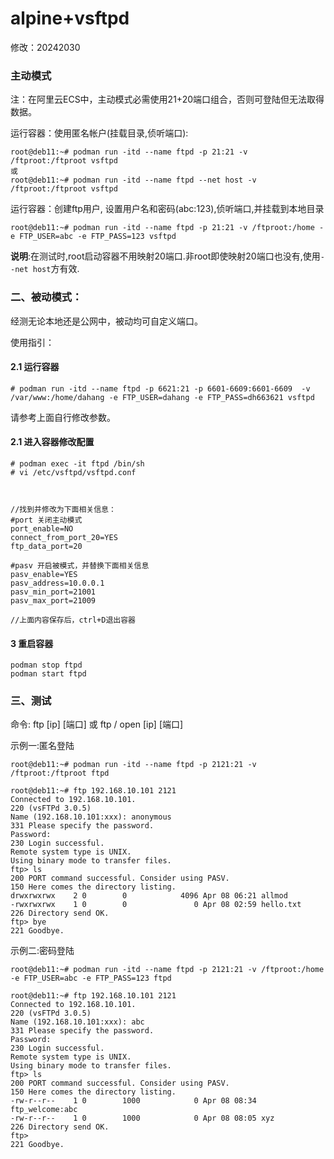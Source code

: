 # alpine+vsftpd

修改：20242030

### 主动模式

注：在阿里云ECS中，主动模式必需使用21+20端口组合，否则可登陆但无法取得数据。

  
运行容器：使用匿名帐户(挂载目录,侦听端口):  
```
root@deb11:~# podman run -itd --name ftpd -p 21:21 -v /ftproot:/ftproot vsftpd  
或
root@deb11:~# podman run -itd --name ftpd --net host -v /ftproot:/ftproot vsftpd  
```

运行容器：创建ftp用户, 设置用户名和密码(abc:123),侦听端口,并挂载到本地目录
```
root@deb11:~# podman run -itd --name ftpd -p 21:21 -v /ftproot:/home -e FTP_USER=abc -e FTP_PASS=123 vsftpd
```

**说明**:在测试时,root启动容器不用映射20端口.非root即使映射20端口也没有,使用`--net host`方有效.


### 二、被动模式：

经测无论本地还是公网中，被动均可自定义端口。

使用指引：

#### 2.1 运行容器

```
# podman run -itd --name ftpd -p 6621:21 -p 6601-6609:6601-6609  -v /var/www:/home/dahang -e FTP_USER=dahang -e FTP_PASS=dh663621 vsftpd  
```
请参考上面自行修改参数。

####  2.1 进入容器修改配置
```
# podman exec -it ftpd /bin/sh
# vi /etc/vsftpd/vsftpd.conf



//找到并修改为下面相关信息：
#port 关闭主动模式
port_enable=NO
connect_from_port_20=YES
ftp_data_port=20

#pasv 开启被模式，并替换下面相关信息
pasv_enable=YES
pasv_address=10.0.0.1
pasv_min_port=21001
pasv_max_port=21009

//上面内容保存后，ctrl+D退出容器

```

####  3 重启容器

```
podman stop ftpd
podman start ftpd
```




### 三、测试
命令: ftp [ip] [端口]
      或 ftp / open [ip] [端口]

示例一:匿名登陆
```
root@deb11:~# podman run -itd --name ftpd -p 2121:21 -v /ftproot:/ftproot ftpd 

root@deb11:~# ftp 192.168.10.101 2121
Connected to 192.168.10.101.
220 (vsFTPd 3.0.5)
Name (192.168.10.101:xxx): anonymous
331 Please specify the password.
Password:
230 Login successful.
Remote system type is UNIX.
Using binary mode to transfer files.
ftp> ls
200 PORT command successful. Consider using PASV.
150 Here comes the directory listing.
drwxrwxrwx    2 0        0            4096 Apr 08 06:21 allmod
-rwxrwxrwx    1 0        0               0 Apr 08 02:59 hello.txt
226 Directory send OK.
ftp> bye
221 Goodbye.
```

示例二:密码登陆
```
root@deb11:~# podman run -itd --name ftpd -p 2121:21 -v /ftproot:/home -e FTP_USER=abc -e FTP_PASS=123 ftpd

root@deb11:~# ftp 192.168.10.101 2121
Connected to 192.168.10.101.
220 (vsFTPd 3.0.5)
Name (192.168.10.101:xxx): abc
331 Please specify the password.
Password:
230 Login successful.
Remote system type is UNIX.
Using binary mode to transfer files.
ftp> ls
200 PORT command successful. Consider using PASV.
150 Here comes the directory listing.
-rw-r--r--    1 0        1000            0 Apr 08 08:34 ftp_welcome:abc
-rw-r--r--    1 0        1000            0 Apr 08 08:05 xyz
226 Directory send OK.
ftp>
221 Goodbye.
```
